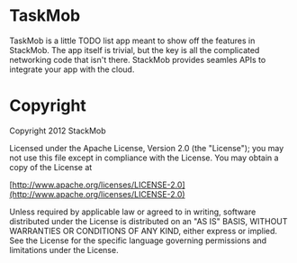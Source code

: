 # TaskMob
TaskMob is a little TODO list app meant to show off the features in StackMob. The app itself is trivial, but the key is all the complicated networking code that isn't there. StackMob provides seamles APIs to integrate your app with the cloud.


# Copyright
Copyright 2012 StackMob

Licensed under the Apache License, Version 2.0 (the "License"); you may not use this file except in compliance with the License. You may obtain a copy of the License at

[http://www.apache.org/licenses/LICENSE-2.0](http://www.apache.org/licenses/LICENSE-2.0)

Unless required by applicable law or agreed to in writing, software distributed under the License is distributed on an "AS IS" BASIS, WITHOUT WARRANTIES OR CONDITIONS OF ANY KIND, either express or implied. See the License for the specific language governing permissions and limitations under the License.


